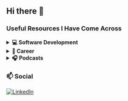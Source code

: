 ## Hi there 👋

### Useful Resources I Have Come Across
<details>
<summary><b>💻 Software Development</b></summary>

* [Learning Lab](https://learn.uno/learning/)
* [FreeCodeCamp](https://www.freecodecamp.org/)
* [Fireship - YouTube](https://www.youtube.com/@Fireship)

</details>

<details>
<summary><b>🌱 Career</b></summary>

* [80000 Hours](https://80000hours.org/)
* [Learning Lab](https://learn.uno/learning/)

</details>

<details>
<summary><b>🎧 Podcasts</b></summary>

* [Huberman Lab](https://www.hubermanlab.com/podcast)

</details>


### 📫 Social
[![LinkedIn](https://img.shields.io/badge/Sudhamsu_Gurijala-0077B5?style=flat&logo=linkedin&logoColor=white)](https://www.linkedin.com/in/sudhamsugurijala)


<!--
**sudhamsugurijala/sudhamsugurijala** is a ✨ _special_ ✨ repository because its `README.md` (this file) appears on your GitHub profile.

Here are some ideas to get you started:

- 🔭 I’m currently working on ...
- 🌱 I’m currently learning ...
- 👯 I’m looking to collaborate on ...
- 🤔 I’m looking for help with ...
- 💬 Ask me about ...
- 📫 How to reach me: ...
- 😄 Pronouns: ...
- ⚡ Fun fact: ...
-->
